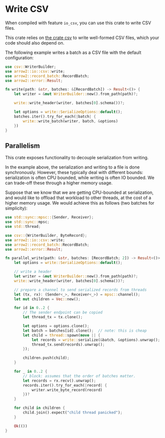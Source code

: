 # Write CSV

When compiled with feature `io_csv`, you can use this crate to write CSV files.

This crate relies on [the crate csv](https://crates.io/crates/csv) to write well-formed CSV files, which your code should also depend on.

The following example writes a batch as a CSV file with the default configuration:

```rust
use csv::WriterBuilder;
use arrow2::io::csv::write;
use arrow2::record_batch::RecordBatch;
use arrow2::error::Result;

fn write(path: &str, batches: &[RecordBatch]) -> Result<()> {
    let writer = &mut WriterBuilder::new().from_path(path)?;

    write::write_header(writer, batches[0].schema())?;

    let options = write::SerializeOptions::default();
    batches.iter().try_for_each(|batch| {
        write::write_batch(writer, batch, &options)
    })
}
```

## Parallelism

This crate exposes functionality to decouple serialization from writing.

In the example above, the serialization and writing to a file is done synchronously.
However, these typically deal with different bounds: serialization is often CPU bounded, while writing is often IO bounded. We can trade-off these through a higher memory usage.

Suppose that we know that we are getting CPU-bounded at serialization, and would like to offload that workload to other threads, at the cost of a higher memory usage. We would achieve this as follows (two batches for simplicity):

```rust
use std::sync::mpsc::{Sender, Receiver};
use std::sync::mpsc;
use std::thread;

use csv::{WriterBuilder, ByteRecord};
use arrow2::io::csv::write;
use arrow2::record_batch::RecordBatch;
use arrow2::error::Result;

fn parallel_write(path: &str, batches: [RecordBatch; 2]) -> Result<()> {
    let options = write::SerializeOptions::default();

    // write a header
    let writer = &mut WriterBuilder::new().from_path(path)?;
    write::write_header(writer, batches[0].schema())?;

    // prepare a channel to send serialized records from threads
    let (tx, rx): (Sender<_>, Receiver<_>) = mpsc::channel();
    let mut children = Vec::new();

    for id in 0..2 {
        // The sender endpoint can be copied
        let thread_tx = tx.clone();

        let options = options.clone();
        let batch = batches[id].clone();  // note: this is cheap
        let child = thread::spawn(move || {
            let records = write::serialize(&batch, &options).unwrap();
            thread_tx.send(records).unwrap();
        });

        children.push(child);
    }

    for _ in 0..2 {
        // block: assumes that the order of batches matter.
        let records = rx.recv().unwrap();
        records.iter().try_for_each(|record| {
            writer.write_byte_record(record)
        })?
    }

    for child in children {
        child.join().expect("child thread panicked");
    }

    Ok(())
}
```
